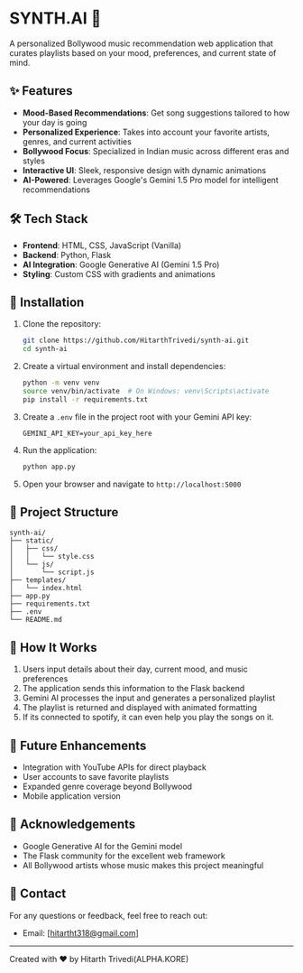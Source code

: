 # SYNTH.AI 🎵

A personalized Bollywood music recommendation web application that curates playlists based on your mood, preferences, and current state of mind.



## ✨ Features

- **Mood-Based Recommendations**: Get song suggestions tailored to how your day is going
- **Personalized Experience**: Takes into account your favorite artists, genres, and current activities
- **Bollywood Focus**: Specialized in Indian music across different eras and styles
- **Interactive UI**: Sleek, responsive design with dynamic animations
- **AI-Powered**: Leverages Google's Gemini 1.5 Pro model for intelligent recommendations

## 🛠️ Tech Stack

- **Frontend**: HTML, CSS, JavaScript (Vanilla)
- **Backend**: Python, Flask
- **AI Integration**: Google Generative AI (Gemini 1.5 Pro)
- **Styling**: Custom CSS with gradients and animations

## 🚀 Installation

1. Clone the repository:
   ```bash
   git clone https://github.com/HitarthTrivedi/synth-ai.git
   cd synth-ai
   ```

2. Create a virtual environment and install dependencies:
   ```bash
   python -m venv venv
   source venv/bin/activate  # On Windows: venv\Scripts\activate
   pip install -r requirements.txt
   ```

3. Create a `.env` file in the project root with your Gemini API key:
   ```
   GEMINI_API_KEY=your_api_key_here
   ```

4. Run the application:
   ```bash
   python app.py
   ```

5. Open your browser and navigate to `http://localhost:5000`

## 📁 Project Structure

```
synth-ai/
├── static/
│   ├── css/
│   │   └── style.css
│   └── js/
│       └── script.js
├── templates/
│   └── index.html
├── app.py
├── requirements.txt
├── .env
└── README.md
```



## 📝 How It Works

1. Users input details about their day, current mood, and music preferences
2. The application sends this information to the Flask backend
3. Gemini AI processes the input and generates a personalized playlist
4. The playlist is returned and displayed with animated formatting
5. If its connected to spotify, it can even help you play the songs on it.

## 🔮 Future Enhancements

- Integration with YouTube APIs for direct playback
- User accounts to save favorite playlists
- Expanded genre coverage beyond Bollywood
- Mobile application version



## 🙏 Acknowledgements

- Google Generative AI for the Gemini model
- The Flask community for the excellent web framework
- All Bollywood artists whose music makes this project meaningful

## 📧 Contact

For any questions or feedback, feel free to reach out:
- Email: [hitartht318@gmail.com]


---

Created with ❤️ by Hitarth Trivedi(ALPHA.KORE)
